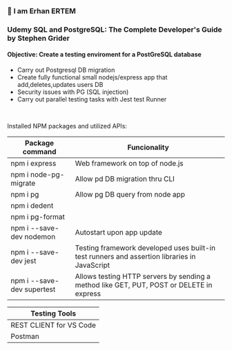 ### 👋 **I am Erhan ERTEM**

### Udemy SQL and PostgreSQL: The Complete Developer's Guide by Stephen Grider

#### **Objective:** Create a testing enviroment for a PostGreSQL database

- Carry out Postgresql DB migration
- Create fully functional small nodejs/express app that add,deletes,updates users DB
- Security issues with PG (SQL injection)
- Carry out parallel testing tasks with Jest test Runner

&emsp;

<summary>Installed NPM packages and utilized APIs:</summary>

| Package command            | Funcionality                                                                                 |
| -------------------------- | -------------------------------------------------------------------------------------------- |
| npm i express              | Web framework on top of node.js                                                              |
| npm i node-pg-migrate      | Allow pd DB migration thru CLI                                                               |
| npm i pg                   | Allow pg DB query from node app                                                              |
| npm i dedent               |                                                                                              |
| npm i pg-format            |                                                                                              |
| npm i --save-dev nodemon   | Autostart upon app update                                                                    |
| npm i --save-dev jest      | Testing framework developed uses built-in test runners and assertion libraries in JavaScript |
| npm i --save-dev supertest | Allows testing HTTP servers by sending a method like GET, PUT, POST or DELETE in express     |

| Testing Tools           |
| ----------------------- |
| REST CLIENT for VS Code |
| Postman                 |

</details>

&emsp;
